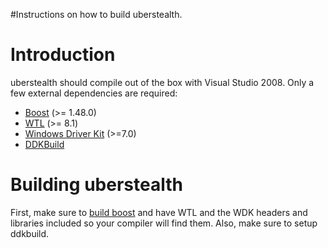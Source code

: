 #Instructions on how to build uberstealth.

# Introduction #

uberstealth should compile out of the box with Visual Studio 2008. Only a few external dependencies are required:
  * [Boost](http://www.boost.org/) (>= 1.48.0)
  * [WTL](http://wtl.sourceforge.net/) (>= 8.1)
  * [Windows Driver Kit](http://msdn.microsoft.com/en-us/windows/hardware/gg454508) (>=7.0)
  * [DDKBuild](http://ddkwizard.assarbad.net/)

# Building uberstealth #

First, make sure to [build boost](http://www.boost.org/doc/libs/1_54_0/more/getting_started/windows.html) and have WTL and the WDK headers and libraries included so your compiler will find them. Also, make sure to setup ddkbuild.